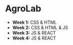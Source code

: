 # AgroLab

- **Week 1:** CSS & HTML
- **Week 2:** CSS & HTML & JS 
- **Week 3:** JS & REACT
- **Week 4:** JS & REACT

